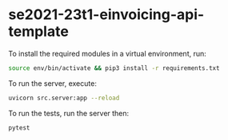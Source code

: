 # se2021-23t1-einvoicing-api-template

To install the required modules in a virtual environment, run: 
```bash
source env/bin/activate && pip3 install -r requirements.txt
```

To run the server, execute:
```bash
uvicorn src.server:app --reload
```

To run the tests, run the server then:
```bash
pytest
```
